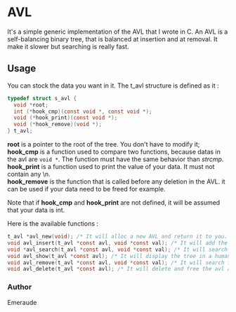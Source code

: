 # AVL

It's a simple generic implementation of the AVL that I wrote in C. An AVL is a self-balancing binary tree, that is balanced at insertion and at removal. It make it slower but searching is really fast.

## Usage

You can stock the data you want in it. The t_avl structure is defined as it :

```C
typedef struct s_avl {
  void *root;
  int (*hook_cmp)(const void *, const void *);
  void (*hook_print)(const void *);
  void (*hook_remove)(void *);
} t_avl;
```

**root** is a pointer to the root of the tree. You don't have to modify it;  
**hook_cmp** is a function used to compare two functions, because datas in the avl are `void *`. The function must have the same behavior than *strcmp*.  
**hook_print** is a function used to print the value of your data. It must not contain any \n.  
**hook_remove** is the function that is called before any deletion in the AVL. it can be used if your data need to be freed for example.

Note that if **hook_cmp** and **hook_print** are not defined, it will be assumed that your data is int.

Here is the available functions :

```C
t_avl *avl_new(void); /* It will alloc a new AVL and return it to you. The returned pointer has to be sent to avl_delete and must be verified. */
void avl_insert(t_avl *const avl, void *const val); /* It will add the data val in the avl, using the hook_cmp defined above */
void *avl_search(t_avl *const avl, void *const val); /* It will search for the data val and return the found data. It is usefull when that you search is not exactly what you store in your tree (a hash-table or a strucure for example)  */
void avl_show(t_avl *const avl); /* It will display the tree in a human readable format, using the hook_print defined above */
void avl_remove(t_avl *const avl, void *const val); /* It will search for the data val and remove it from the tree. */
void avl_delete(t_avl *const avl); /* It will delete and free the avl and all his data */
```

### Author

Emeraude
